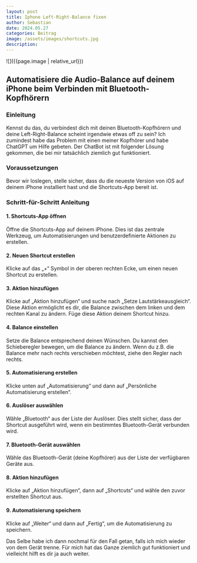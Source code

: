 ```yaml
---
layout: post
title: Iphone Left-Right-Balance fixen
author: Sebastian
date: 2024.05.27
categories: Beitrag
image: /assets/images/shortcuts.jpg
description:
---
```


![]({{page.image | relative_url}})

## Automatisiere die Audio-Balance auf deinem iPhone beim Verbinden mit Bluetooth-Kopfhörern

### Einleitung

Kennst du das, du verbindest dich mit deinen Bluetooth-Kopfhörern und deine Left-Right-Balance scheint irgendwie etwas off zu sein? Ich zumindest habe das Problem mit einen meiner Kopfhörer und habe ChatGPT um Hilfe gebeten. Der ChatBot ist mit folgender Lösung gekommen, die bei mir tatsächlich ziemlich gut funktioniert.

### Voraussetzungen

Bevor wir loslegen, stelle sicher, dass du die neueste Version von iOS auf deinem iPhone installiert hast und die Shortcuts-App bereit ist.

### Schritt-für-Schritt Anleitung

#### 1. Shortcuts-App öffnen

Öffne die Shortcuts-App auf deinem iPhone. Dies ist das zentrale Werkzeug, um Automatisierungen und benutzerdefinierte Aktionen zu erstellen.

#### 2. Neuen Shortcut erstellen

Klicke auf das „+“ Symbol in der oberen rechten Ecke, um einen neuen Shortcut zu erstellen.

#### 3. Aktion hinzufügen

Klicke auf „Aktion hinzufügen“ und suche nach „Setze Lautstärkeausgleich“. Diese Aktion ermöglicht es dir, die Balance zwischen dem linken und dem rechten Kanal zu ändern. Füge diese Aktion deinem Shortcut hinzu.

#### 4. Balance einstellen

Setze die Balance entsprechend deinen Wünschen. Du kannst den Schieberegler bewegen, um die Balance zu ändern. Wenn du z.B. die Balance mehr nach rechts verschieben möchtest, ziehe den Regler nach rechts.

#### 5. Automatisierung erstellen

Klicke unten auf „Automatisierung“ und dann auf „Persönliche Automatisierung erstellen“.

#### 6. Auslöser auswählen

Wähle „Bluetooth“ aus der Liste der Auslöser. Dies stellt sicher, dass der Shortcut ausgeführt wird, wenn ein bestimmtes Bluetooth-Gerät verbunden wird.

#### 7. Bluetooth-Gerät auswählen

Wähle das Bluetooth-Gerät (deine Kopfhörer) aus der Liste der verfügbaren Geräte aus.

#### 8. Aktion hinzufügen

Klicke auf „Aktion hinzufügen“, dann auf „Shortcuts“ und wähle den zuvor erstellten Shortcut aus.

#### 9. Automatisierung speichern

Klicke auf „Weiter“ und dann auf „Fertig“, um die Automatisierung zu speichern.

Das Selbe habe ich dann nochmal für den Fall getan, falls ich mich wieder von dem Gerät trenne. Für mich hat das Ganze ziemlich gut funktioniert und vielleicht hilft es dir ja auch weiter.
